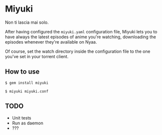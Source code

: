 Miyuki
======
Non ti lascia mai solo.

After having configured the `miyuki.yaml` configuration file, Miyuki lets you to have always the latest episodes of anime you're watching, downloading the episodes whenever they're available on Nyaa.

Of course, set the watch directory inside the configuration file to the one you've set in your torrent client.

How to use
----------
`$ gem install miyuki`

`$ miyuki miyuki.conf`

TODO
----
- Unit tests
- Run as daemon
- ???
